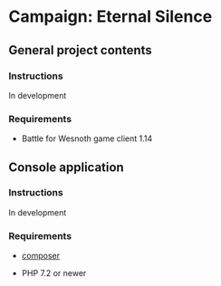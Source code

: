 # Campaign: Eternal Silence

## General project contents

### Instructions

In development

### Requirements

- Battle for Wesnoth game client 1.14

## Console application

### Instructions

In development

### Requirements

- [composer](https://getcomposer.org/doc/01-basic-usage.md)

- PHP 7.2 or newer
